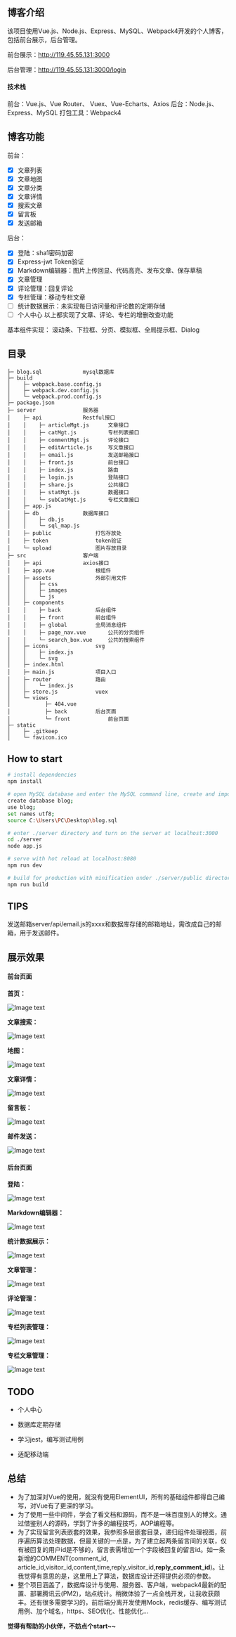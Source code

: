 
## 博客介绍

该项目使用Vue.js、Node.js、Express、MySQL、Webpack4开发的个人博客，包括前台展示，后台管理。

前台展示：http://119.45.55.131:3000

后台管理：http://119.45.55.131:3000/login

####  技术栈
前台：Vue.js、Vue Router、 Vuex、Vue-Echarts、Axios
后台：Node.js、Express、MySQL
打包工具：Webpack4

## 博客功能
前台：
- [x] 文章列表 
- [x] 文章地图
- [x] 文章分类
- [x] 文章详情
- [x] 搜索文章
- [x] 留言板
- [x] 发送邮箱

后台：
- [x] 登陆：sha1密码加密
- [x] Express-jwt Token验证
- [x] Markdown编辑器：图片上传回显、代码高亮、发布文章、保存草稿
- [x] 文章管理
- [x] 评论管理：回复评论
- [x] 专栏管理：移动专栏文章
- [ ]  统计数据展示：未实现每日访问量和评论数的定期存储
- [ ]  个人中心
以上都实现了文章、评论、专栏的增删改查功能

基本组件实现：
滚动条、下拉框、分页、模拟框、全局提示框、Dialog

## 目录
```
├─ blog.sql				mysql数据库
├─ build								
│    ├─ webpack.base.config.js	
│    ├─ webpack.dev.config.js
│    └─ webpack.prod.config.js
├─ package.json
├─ server				服务器
│    ├─ api				Restful接口
│    │    ├─ articleMgt.js		文章接口
│    │    ├─ catMgt.js			专栏列表接口
│    │    ├─ commentMgt.js		评论接口
│    │    ├─ editArticle.js		写文章接口
│    │    ├─ email.js			发送邮箱接口
│    │    ├─ front.js			前台接口
│    │    ├─ index.js			路由
│    │    ├─ login.js			登陆接口
│    │    ├─ share.js			公共接口
│    │    ├─ statMgt.js			数据接口
│    │    └─ subCatMgt.js		专栏文章接口
│    ├─ app.js
│    ├─ db				数据库接口
│    │    ├─ db.js
│    │    └─ sql_map.js
│    ├─ public				打包存放处
│    ├─ token				token验证
│    └─ upload				图片存放目录
├─ src					客户端
│    ├─ api				axios接口
│    ├─ app.vue				根组件
│    ├─ assets				外部引用文件
│    │    ├─ css
│    │    ├─ images
│    │    └─ js
│    ├─ components
│    │    ├─ back			后台组件
│    │    ├─ front			前台组件
│    │    ├─ global			全局消息组件	
│    │    ├─ page_nav.vue		公共的分页组件
│    │    └─ search_box.vue		公共的搜索组件
│    ├─ icons				svg
│    │    ├─ index.js
│    │    └─ svg
│    ├─ index.html
│    ├─ main.js				项目入口
│    ├─ router				路由
│    │    └─ index.js
│    ├─ store.js			vuex
│    └─ views
│           ├─ 404.vue
│           ├─ back			后台页面
│           └─ front			前台页面
├─ static
│    ├─ .gitkeep
│    └─ favicon.ico						
```
## How to start
```bash
# install dependencies
npm install 

# open MySQL database and enter the MySQL command line, create and import mysql databases
create database blog;
use blog;
set names utf8;
source C:\Users\PC\Desktop\blog.sql

# enter ./server directory and turn on the server at localhost:3000
cd ./server
node app.js

# serve with hot reload at localhost:8080
npm run dev

# build for production with minification under ./server/public directory
npm run build
```
## TIPS
发送邮箱server/api/email.js的xxxx和数据库存储的邮箱地址，需改成自己的邮箱，用于发送邮件。
## 展示效果
#### 前台页面
**首页：**

![Image text](https://raw.githubusercontent.com/Jennifer249/blog/master/doc/front/home.png)

**文章搜索：**

![Image text](https://raw.githubusercontent.com/Jennifer249/blog/master/doc/front/articleSearch.png)



**地图：**

![Image text](https://raw.githubusercontent.com/Jennifer249/blog/master/doc/front/map.png)

**文章详情：**

![Image text](https://raw.githubusercontent.com/Jennifer249/blog/master/doc/front/articleDetail.png)



**留言板：**

![Image text](https://raw.githubusercontent.com/Jennifer249/blog/master/doc/front/comment.png)



**邮件发送：**

![Image text](https://raw.githubusercontent.com/Jennifer249/blog/master/doc/front/email.png)

#### 后台页面
**登陆：**

![Image text](https://raw.githubusercontent.com/Jennifer249/blog/master/doc/back/login.png)



**Markdown编辑器：**

![Image text](https://raw.githubusercontent.com/Jennifer249/blog/master/doc/back/edit.png)



**统计数据展示：**

![Image text](https://raw.githubusercontent.com/Jennifer249/blog/master/doc/back/stat.png)



**文章管理：**

![Image text](https://raw.githubusercontent.com/Jennifer249/blog/master/doc/back/articleMgt.png)



**评论管理：**

![Image text](https://raw.githubusercontent.com/Jennifer249/blog/master/doc/back/commentMgt.png)



**专栏列表管理：**

![Image text](https://raw.githubusercontent.com/Jennifer249/blog/master/doc/back/catMgt.png)



**专栏文章管理：**

![Image text](https://raw.githubusercontent.com/Jennifer249/blog/master/doc/back/subCatMgt.png)

## TODO

- 个人中心
- 数据库定期存储
- 学习jest，编写测试用例

- 适配移动端

## 总结

- 为了加深对Vue的使用，就没有使用ElementUI，所有的基础组件都得自己编写，对Vue有了更深的学习。
- 为了使用一些中间件，学会了看文档和源码，而不是一味百度别人的博文。通过借鉴别人的源码，学到了许多的编程技巧，AOP编程等。
- 为了实现留言列表嵌套的效果，我参照多层嵌套目录，递归组件处理视图，前序遍历算法处理数据，但最关键的一点是，为了建立起两条留言间的关联，仅有被回复的用户id是不够的，留言表需增加一个字段被回复的留言id。如一条新增的COMMENT(comment_id, article_id,visitor_id,content,time,reply_visitor_id,**reply_comment_id**)。让我觉得有意思的是，这里用上了算法，数据库设计还得提供必须的参数。
- 整个项目涵盖了，数据库设计与使用、服务器、客户端，webpack4最新的配置、部署腾讯云(PM2)，站点统计。稍微体验了一点全栈开发，让我收获颇丰。还有很多需要学习的，前后端分离开发使用Mock，redis缓存、编写测试用例、加个域名，https、SEO优化、性能优化...

**觉得有帮助的小伙伴，不妨点个start~~**
